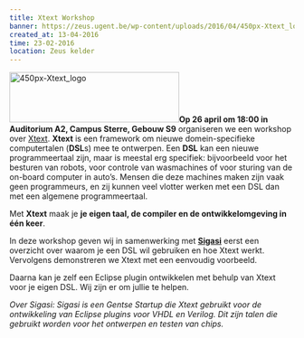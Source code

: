 ```yaml
---
title: Xtext Workshop
banner: https://zeus.ugent.be/wp-content/uploads/2016/04/450px-Xtext_logo-300x89.png
created_at: 13-04-2016
time: 23-02-2016
location: Zeus kelder
---
```


<a href="https://zeus.ugent.be/2016/04/13/xtext-workshop/450px-xtext_logo/" rel="attachment wp-att-2467"><img src="https://zeus.ugent.be/wp-content/uploads/2016/04/450px-Xtext_logo-300x89.png" alt="450px-Xtext_logo" width="300" height="89" class="alignright size-medium wp-image-2467" /></a><strong>Op 26 april om 18:00 in Auditorium A2, Campus Sterre, Gebouw S9</strong> organiseren we een workshop over <a href="https://eclipse.org/Xtext/">Xtext</a>. <strong>Xtext</strong> is een framework om nieuwe domein-specifieke computertalen (<strong>DSL</strong>s) mee te ontwerpen. Een <strong>DSL</strong> kan een nieuwe programmeertaal zijn, maar is meestal erg specifiek: bijvoorbeeld voor het besturen van robots, voor controle van wasmachines of voor sturing van de on-board computer in auto’s. Mensen die deze machines maken zijn vaak geen programmeurs, en zij kunnen veel vlotter werken met een DSL dan met een algemene programmeertaal. 

Met <strong>Xtext</strong> maak je <strong>je eigen taal, de compiler en de ontwikkelomgeving in één keer</strong>.

In deze workshop geven wij in samenwerking met <strong><a href="https://www.sigasi.com">Sigasi</a></strong> eerst een overzicht over waarom je een DSL wil gebruiken en hoe Xtext werkt. Vervolgens demonstreren we Xtext met een eenvoudig voorbeeld.

Daarna kan je zelf een Eclipse plugin ontwikkelen met behulp van Xtext voor je eigen DSL. Wij zijn er om jullie te helpen.

<em>Over Sigasi:
Sigasi is een Gentse Startup die Xtext gebruikt voor de ontwikkeling van Eclipse plugins voor VHDL en Verilog. Dit zijn talen die gebruikt worden voor het ontwerpen en testen van chips.</em>
